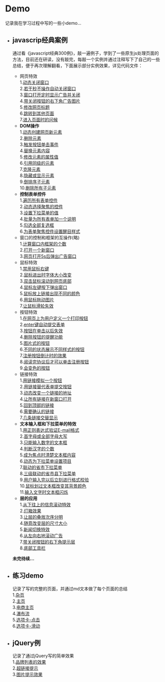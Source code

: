 # Demo
记录我在学习过程中写的一些小demo...

* javascrip经典案例  
  ---  
  通过看《javascript经典300例》，敲一遍例子，学到了一些原生js处理页面的方法，目前还在研读，没有敲完，每敲一个实例并通过注释写下了自己的一些总结，便于再次理解翻看，下面展示部分实例效果，详见代码文件： 
  * 网页特效  
  1.[动态关闭窗口](https://blueeeeee.github.io/Demo/javascript经典300例/1网页特效/3.动态关闭窗口.html)  
  2.[若干秒不操作自动关闭窗口](https://blueeeeee.github.io/Demo/javascript经典300例/1网页特效/5.若干秒后不操作自动关闭页面!!!.html)  
  3.[窗口打开定时显示广告并关闭](https://blueeeeee.github.io/Demo/javascript经典300例/1网页特效/14.窗口打开时定时显示大广告图片及其自动关闭.html)  
  4.[带关闭按钮的右下角广告图片](https://blueeeeee.github.io/Demo/javascript经典300例/1网页特效/15.带关闭按钮的右下角图片广告!!!!.html)  
  5.[修改网页标题](https://blueeeeee.github.io/Demo/javascript经典300例/1网页特效/6.修改网页标题.html)  
  6.[跳转到其他页面](https://blueeeeee.github.io/Demo/javascript经典300例/1网页特效/8.跳转到其他页面.html)  
  7.[进入页面时的问候](https://blueeeeee.github.io/Demo/javascript经典300例/1网页特效/9.进入页面时的问候.html)  
  * __DOM操作__  
  1.[动态创建网页新元素](https://blueeeeee.github.io/Demo/javascript经典300例/2DOM操作/21.动态创建网页新元素.html)  
  2.[删除元素](https://blueeeeee.github.io/Demo/javascript经典300例/2DOM操作/22.删除元素.html)  
  3.[触发按钮单击事件](https://blueeeeee.github.io/Demo/javascript经典300例/2DOM操作/23.主动触发按钮的单击事件!!.html)  
  4.[替换元素内容](https://blueeeeee.github.io/Demo/javascript经典300例/2DOM操作/24.替换元素内容.html)  
  5.[修改元素的属性值](https://blueeeeee.github.io/Demo/javascript经典300例/2DOM操作/25.修改元素的属性值.html)  
  6.[引用同级的元素](https://blueeeeee.github.io/Demo/javascript经典300例/2DOM操作/26.引用同级元素.html)  
  7.[克隆元素](https://blueeeeee.github.io/Demo/javascript经典300例/2DOM操作/27.克隆元素.html)  
  8.[隐藏或显示元素](https://blueeeeee.github.io/Demo/javascript经典300例/2DOM操作/28.隐藏或显示元素.html)  
  9.[倒排序子元素](https://blueeeeee.github.io/Demo/javascript经典300例/2DOM操作/29.倒排序子元素!!!.html)  
  10.[删除所有子元素](https://blueeeeee.github.io/Demo/javascript经典300例/2DOM操作/30.删除所有的子元素.html)  
  * __控制表单控件__  
  1.[遍历所有表单控件](https://blueeeeee.github.io/Demo/javascript经典300例/3控制表单控件/31.遍历所有的表单控件!!!.html)  
  2.[动态选择聚焦的控件](https://blueeeeee.github.io/Demo/javascript经典300例/3控制表单控件/37.动态选择聚焦的控件.html)  
  3.[设置下拉菜单的值](https://blueeeeee.github.io/Demo/javascript经典300例/3控制表单控件/41.设置下拉菜单的值.html)  
  4.[批量为所有表单加一个说明](https://blueeeeee.github.io/Demo/javascript经典300例/3控制表单控件/40.批量为所有的表单控件加一个说明...html)  
  5.[勾选全部复选框](https://blueeeeee.github.io/Demo/javascript经典300例/3控制表单控件/43.勾选全部复选框.html)  
  6.[为表单聚焦控件设置醒目样式](https://blueeeeee.github.io/Demo/javascript经典300例/3控制表单控件/44.为表单的聚焦控件设置醒目的样式.html)  
  * 窗口的控制和框架的互操作(略)  
  1.[计算窗口内框架的个数](https://blueeeeee.github.io/Demo/javascript经典300例/4窗口的控制和框架的互操作/45.计算窗口内框架的数量.html)  
  2.[打开一个新窗口](https://blueeeeee.github.io/Demo/javascript经典300例/4窗口的控制和框架的互操作/51.打开一个新窗口.html)  
  3.[网页打开5s后弹出广告窗口](https://blueeeeee.github.io/Demo/javascript经典300例/4窗口的控制和框架的互操作/57.网页打开5秒后弹出广告窗口.html)  
  * 鼠标特效  
  1.[禁用鼠标右键](https://blueeeeee.github.io/Demo/javascript经典300例/5鼠标特效/58.禁用鼠标右键.html)  
  2.[鼠标进出时字体大小改变](https://blueeeeee.github.io/Demo/javascript经典300例/5鼠标特效/60.鼠标进出时字体大小变化.html)  
  3.[双击鼠标滚动到网页底部](https://blueeeeee.github.io/Demo/Demo/javascript经典300例/5鼠标特效/61.双击鼠标滚动到网页底部.html)  
  4.[鼠标左键按下弹出窗口](https://blueeeeee.github.io/Demo/javascript经典300例/5鼠标特效/62.鼠标左键按下弹出窗口.html)  
  5.[鼠标放上链接出现不同的颜色](https://blueeeeee.github.io/Demo/javascript经典300例/5鼠标特效/63.鼠标放上链接出现不同的颜色.html)  
  6.[用鼠标拖动图片](https://blueeeeee.github.io/Demo/javascript经典300例/5鼠标特效/64.用鼠标拖动图片!!!.......html)  
  7.[让鼠标滑轮失效](https://blueeeeee.github.io/Demo/javascript经典300例/5鼠标特效/65.让鼠标滑轮失效.html)  
  * 按钮特效  
  1.[在网页上为用户定义一个打印按钮](https://blueeeeee.github.io/Demo/javascript经典300例/6按钮特效/69.在网页上为用户定义一个打印按钮.html)  
  2.[enter键自动提交表单](https://blueeeeee.github.io/Demo/javascript经典300例/6按钮特效/70.Enter键自动提交表单.html)  
  3.[按钮在单击以后失效](https://blueeeeee.github.io/Demo/javascript经典300例/6按钮特效/71.按钮在单击以后失效.html)  
  4.[删除按钮的提醒功能](https://blueeeeee.github.io/Demo/javascript经典300例/6按钮特效/72.删除按钮的提醒功能.html)  
  5.[图片式的按钮](https://blueeeeee.github.io/Demo/javascript经典300例/6按钮特效/73.图片式的按钮.html)  
  6.[不同的状态展示不同样式的按钮](https://blueeeeee.github.io/Demo/javascript经典300例/6按钮特效/75.不同的状态展示不同样式的按钮!!!!!.html)  
  7.[注册按钮倒计时的效果](https://blueeeeee.github.io/Demo/javascript经典300例/6按钮特效/76.注册按钮倒计时的效果.html)  
  8.[阅读完协议后才可以单击注册按钮](https://blueeeeee.github.io/Demo/javascript经典300例/6按钮特效/77.阅读完协议后才可以单击注册按钮!!!!!.html)  
  9.[会变色的按钮](https://blueeeeee.github.io/Demo/javascript经典300例/6按钮特效/78.会变色的按钮.html)  
  * 链接特效  
  1.[用链接模拟一个按钮](https://blueeeeee.github.io/Demo/javascript经典300例/7链接特效/82.用链接模拟一个按钮.html)  
  2.[用链接替代表单提交按钮](https://blueeeeee.github.io/Demo/javascript经典300例/7链接特效/83.用链接替代表单提交按钮.html)  
  3.[动态改变一个链接的地址](https://blueeeeee.github.io/Demo/javascript经典300例/7链接特效/84.动态改变一个链接的地址.html)  
  4.[让所有链接在新窗口打开](https://blueeeeee.github.io/Demo/javascript经典300例/7链接特效/85.让所有链接在新窗口打开.html)  
  5.[回到顶部的链接](https://blueeeeee.github.io/Demo/javascript经典300例/7链接特效/88.回到顶部的链接.html)  
  6.[需要确认的链接](https://blueeeeee.github.io/Demo/javascript经典300例/7链接特效/89.需要确认的链接.html)  
  7.[几条链接交替显示](https://blueeeeee.github.io/Demo/javascript经典300例/7链接特效/90.几条链接交替显示.html)  
  * __文本输入框和下拉菜单的特效__  
  1.[用正则表达式验证E-mail格式](https://blueeeeee.github.io/Demo/javascript经典300例/8文本输入框和下拉菜单的特效!/92.用正则表达式验证E-mail格式.html)  
  2.[首字母或全部字母大写](https://blueeeeee.github.io/Demo/javascript经典300例/8文本输入框和下拉菜单的特效!/93.首字母或全部字母大写.html)  
  3.[只能输入数字的文本框](https://blueeeeee.github.io/Demo/javascript经典300例/8文本输入框和下拉菜单的特效!/94.只能输入数字的文本框.html)  
  4.[判断汉字的个数](https://blueeeeee.github.io/Demo/javascript经典300例/8文本输入框和下拉菜单的特效!/95.判断汉字的个数.html)  
  5.[成为焦点时清楚文本框内容](https://blueeeeee.github.io/Demo/javascript经典300例/8文本输入框和下拉菜单的特效!/96.成为焦点时清除文本框内容.html)  
  6.[动态为下拉菜单设置项目](https://blueeeeee.github.io/Demo/javascript经典300例/8文本输入框和下拉菜单的特效!/97.动态为下拉菜单设置项目.html)  
  7.[联动的省市下拉菜单](https://blueeeeee.github.io/Demo/javascript经典300例/8文本输入框和下拉菜单的特效!/98.联动的省市下拉菜单.html)  
  8.[三级联动的省市县下拉菜单](https://blueeeeee.github.io/Demo/javascript经典300例/8文本输入框和下拉菜单的特效!/99.三级联动的省市县下拉菜单.html)  
  9.[用户输入完以后立刻进行格式校验](https://blueeeeee.github.io/Demo/javascript经典300例/8文本输入框和下拉菜单的特效!/100.用户输入完以后立刻进行格式校验.html)  
  10.[鼠标划过文本框改变其背景颜色](https://blueeeeee.github.io/Demo/javascript经典300例/8文本输入框和下拉菜单的特效!/101.鼠标划过文本框改变其背景颜色.html)  
  11.[输入文字时文本框闪烁](https://blueeeeee.github.io/Demo/javascript经典300例/8文本输入框和下拉菜单的特效!/102.输入文字时文本边框闪烁.html)  
  * __层的应用__  
  1.[从下往上的信息滚动特效](https://blueeeeee.github.io/Demo/javascript经典300例/9层的应用!!/103.从下往上的信息滚动特效!!.html)  
  2.[灯箱效果](https://blueeeeee.github.io/Demo/javascript经典300例/9层的应用!!/104.灯箱效果.html)  
  3.[让层的叠放次序分明](https://blueeeeee.github.io/Demo/javascript经典300例/9层的应用!!/105.让层的叠放次序分明.html)  
  4.[随意改变层的尺寸大小](https://blueeeeee.github.io/Demo/javascript经典300例/9层的应用!!/106.随意改变层尺寸大小.html)  
  5.[新闻切换特效](https://blueeeeee.github.io/Demo/javascript经典300例/9层的应用!!/107.新闻切换特效!!!...html)  
  6.[从左向右地滚动广告](https://blueeeeee.github.io/Demo/javascript经典300例/9层的应用!!/109.由左向右地滚动广告!!.html)  
  7.[带关闭按钮的右下角提示层](https://blueeeeee.github.io/Demo/javascript经典300例/9层的应用!!/110.带关闭按钮的右下角的提示层.html)  
  8.[底部工具栏](https://blueeeeee.github.io/Demo/javascript经典300例/9层的应用!!/111.底部工具栏.html)  
  
  __未完待续...__  
  
* 练习demo 
  ---
  记录了写的完整的页面，并通过md文本做了每个页面的总结  
  1.[杂页](https://blueeeeee.github.io/Demo/练习demo/1杂页/one-index.html)  
  2.[主页](https://blueeeeee.github.io/Demo/练习demo/2主页/index.html)  
  3.[电商主页](https://blueeeeee.github.io/Demo/练习demo/3电商/index.html)  
  4.[瀑布流](https://blueeeeee.github.io/Demo/练习demo/4瀑布流/index.html)    
  5.[选项卡-点击](https://blueeeeee.github.io/Demo/练习demo/6选项卡/tab-click.html)    
  6.[选项卡-滑动](https://blueeeeee.github.io/Demo/练习demo/6选项卡/tab-slide.html)
* jQuery例
  ---  
  记录了通过jQuery写的简单效果  
  1.[品牌列表的效果](https://blueeeeee.github.io/Demo/jQuery例/1品牌列表的效果.html)  
  2.[超链接提示](https://blueeeeee.github.io/Demo/jQuery例/2超链接提示.html)  
  3.[图片提示效果](https://blueeeeee.github.io/Demo/jQuery例/3图片提示效果.html)  
  

